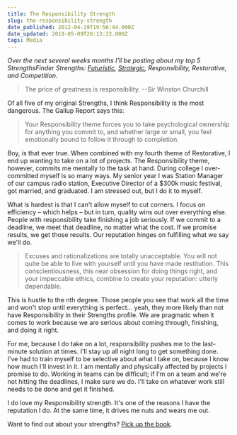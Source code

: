 ```yaml
---
title: The Responsibility Strength
slug: the-responsibility-strength
date_published: 2012-04-19T19:56:44.000Z
date_updated: 2019-05-09T20:13:22.000Z
tags: Media
---
```


*Over the next several weeks months I’ll be posting about my top 5 StrengthsFinder Strengths: [Futuristic](https://joelgoodman.co/the-futuristic-strength/), [Strategic](https://joelgoodman.co/the-strategic-strength/), Responsibility, Restorative, and Competition.*

> The price of greatness is responsibility. --Sir Winston Churchill

Of all five of my original Strengths, I think Responsibility is the most dangerous. The Gallup Report says this:

> Your Responsibility theme forces you to take psychological ownership for anything you commit to, and whether large or small, you feel emotionally bound to follow it through to completion.

Boy, is that ever true. When combined with my fourth theme of Restorative, I end up wanting to take on a lot of projects. The Responsibility theme, however, commits me mentally to the task at hand. During college I over-committed myself is so many ways. My senior year I was Station Manager of our campus radio station, Executive Director of a $300k music festival, got married, and graduated. I am stressed out, but I do it to myself.

What is hardest is that I can't allow myself to cut corners. I focus on efficiency – which helps – but in turn, quality wins out over everything else. People with responsibility take finishing a job seriously. If we commit to a deadline, we meet that deadline, no matter what the cost. If we promise results, we get those results. Our reputation hinges on fulfilling what we say we'll do.

> Excuses and rationalizations are totally unacceptable. You will not quite be able to live with yourself until you have made restitution. This conscientiousness, this near obsession for doing things right, and your impeccable ethics, combine to create your reputation: utterly dependable.

This is hustle to the nth degree. Those people you see that work all the time and won't stop until everything is perfect... yeah, they more likely than not have Responsibility in their Strengths profile. We are pragmatic when it comes to work because we are serious about coming through, finishing, and doing it right.

For me, because I do take on a lot, responsibility pushes me to the last-minute solution at times. I'll stay up all night long to get something done. I've had to train myself to be selective about what I take on, because I know how much I'll invest in it. I am mentally and physically affected by projects I promise to do. Working in teams can be difficult; if I'm on a team and we're not hitting the deadlines, I make sure we do. I'll take on whatever work still needs to be done and get it finished.

I do love my Responsibility strength. It's one of the reasons I have the reputation I do. At the same time, it drives me nuts and wears me out.

Want to find out about your strengths? [Pick up the book](http://www.amazon.com/gp/product/159562015X/ref=as_li_ss_tl?ie=UTF8&amp;tag=joggo-20&amp;linkCode=as2&amp;camp=1789&amp;creative=390957&amp;creativeASIN=159562015X).
